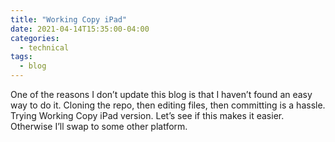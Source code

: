```yaml
---
title: "Working Copy iPad"
date: 2021-04-14T15:35:00-04:00
categories:
  - technical
tags:
  - blog
---
```

One of the reasons I don’t update this blog is that I haven’t found an easy way to do it. Cloning the repo, then editing files, then committing is a hassle. Trying Working Copy iPad version. Let’s see if this makes it easier. Otherwise I’ll swap to some other platform.